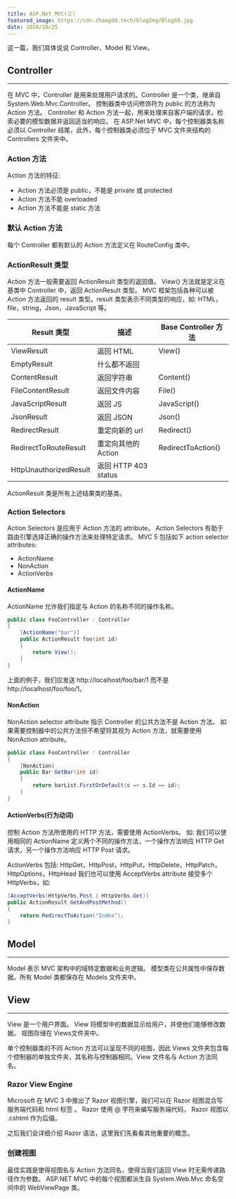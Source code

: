 ```yaml
---
title: ASP.Net MVC(三)
featured_image: https://cdn.zhangdd.tech/blogImg/Blog69.jpg
date: 2018/10/25
---
```


这一篇，我们具体说说 Controller、Model 和 View。

## Controller
***  
在 MVC 中，Controller 是用来处理用户请求的。Controller 是一个类，继承自 System.Web.Mvc.Controller。
控制器类中访问修饰符为 public 的方法称为 Action 方法。
Controller 和 Action 方法一起，用来处理来自客户端的请求，检索必要的模型数据并返回适当的响应。
在 ASP.Net MVC 中，每个控制器类名称必须以 Controller 结尾，此外，每个控制器类必须位于 MVC 文件夹结构的 Controllers 文件夹中。

### Action 方法
Action 方法的特征: 
- Action 方法必须是 public，不能是 private 或 protected
- Action 方法不能 overloaded
- Action 方法不能是 static 方法

### 默认 Action 方法
每个 Controller 都有默认的 Action 方法定义在 RouteConfig 类中。

### ActionResult 类型
Action 方法一般需要返回 ActionResult 类型的返回值。
View() 方法就是定义在基类中 Controller 中，返回 ActionResult 类型。
MVC 框架包括各种可以被 Action 方法返回的 result 类型。result 类型表示不同类型的响应，如: HTML，file，string，Json，JavaScript 等。

| Result 类型            | 描述                 | Base Controller 方法 |
|------------------------|--------------------|----------------------|
| ViewResult             | 返回 HTML            | View()               |
| EmptyResult            | 什么都不返回         |                      |
| ContentResult          | 返回字符串           | Content()            |
| FileContentResult      | 返回文件内容         | File()               |
| JavaScriptResult       | 返回 JS              | JavaScript()         |
| JsonResult             | 返回 JSON            | Json()               |
| RedirectResult         | 重定向新的 url       | Redirect()           |
| RedirectToRouteResult  | 重定向其他的 Action  | RedirectToAction()   |
| HttpUnauthorizedResult | 返回 HTTP 403 status |                      |

ActionResult 类是所有上述结果类的基类。

### Action Selectors
Action Selectors 是应用于 Action 方法的 attribute。
Action Selectors 有助于路由引擎选择正确的操作方法来处理特定请求。
MVC 5 包括如下 action selector attributes:
- ActionName
- NonAction
- ActionVerbs

#### ActionName
ActionName 允许我们指定与 Action 的名称不同的操作名称。
``` csharp
public class FooController : Controller
{
    [ActionName("bar")]
    public ActionResult foo(int id)
    {
        return View();
    }
}
```
上面的例子，我们应发送 http://localhost/foo/bar/1 而不是 http://localhost/foo/foo/1。

#### NonAction
NonAction selector attribute 指示 Controller 的公共方法不是 Action 方法。
如果需要控制器中的公共方法但不希望将其视为 Action 方法，就需要使用 NonAction attribute。

``` csharp
public class FooController : Controller
{  
    [NonAction]
    public Bar GetBar(int id)
    { 
        return barList.FirstOrDefault(s => s.Id == id);
    }
}
```

#### ActionVerbs(行为动词)
控制 Action 方法所使用的 HTTP 方法，需要使用 ActionVerbs。
如: 我们可以使用相同的 ActionName 定义两个不同的操作方法，一个操作方法响应 HTTP Get 请求，另一个操作方法响应 HTTP Post 请求。

ActionVerbs 包括: 
HttpGet，HttpPost，HttpPut，HttpDelete，HttpPatch，HttpOptions，HttpHead
我们也可以使用 AcceptVerbs attribute 接受多个 HttpVerbs，如: 
``` csharp
[AcceptVerbs(HttpVerbs.Post | HttpVerbs.Get)]
public ActionResult GetAndPostMethod()
{
    return RedirectToAction("Index");
}
```

## Model
***  
Model 表示 MVC 架构中的域特定数据和业务逻辑。
模型类在公共属性中保存数据。所有 Model 类都保存在 Models 文件夹中。

## View
***  
View 是一个用户界面。 View 将模型中的数据显示给用户，并使他们能够修改数据。
视图存储在 Views文件夹中。

单个控制器类的不同 Action 方法可以呈现不同的视图，因此 Views 文件夹包含每个控制器的单独文件夹，其名称与控制器相同。View 文件名与 Action 方法同名。

### Razor View Engine
Microsoft 在 MVC 3 中推出了 Razor 视图引擎，我们可以在 Razor 视图混合写服务端代码和 html 标签 。
Razor 使用 @ 字符来编写服务端代码， Razor 视图以 .cshtml 作为后缀。

之后我们会详细介绍 Razor 语法，这里我们先看看其他重要的概念。

### 创建视图
最佳实践是使得视图名与 Action 方法同名，使得当我们返回 View 时无需传递路径作为参数。
ASP.NET MVC 中的每个视图都派生自 System.Web.Mvc 命名空间中的 WebViewPage 类。